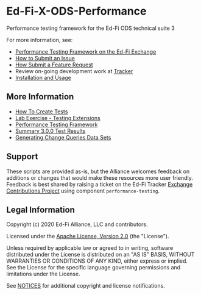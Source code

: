 # Ed-Fi-X-ODS-Performance

Performance testing framework for the Ed-Fi ODS technical suite 3

For more information, see:

* [Performance Testing Framework on the Ed-Fi Exchange](https://techdocs.ed-fi.org/display/EXCHANGE/Performance+Testing+Framework )
* [How to Submit an Issue](https://techdocs.ed-fi.org/display/ETKB/How+To%3A+Submit+an+Issue)
* [How Submit a Feature Request](https://techdocs.ed-fi.org/display/ETKB/How+To%3A+Submit+a+Feature+Request)
* Review on-going development work at [Tracker](https://tracker.ed-fi.org/browse/EXC)
* [Installation and Usage](docs/user-guide.md)

## More Information

* [How To Create Tests](docs/how-to-create-tests.md)
* [Lab Exercise - Testing Extensions](docs/lab-extension-testing.md)
* [Performance Testing Framework](docs/performance-testing-framework.md)
* [Summary 3.0.0 Test Results](docs/summary-3-0-0-test-results.md)
* [Generating Change Queries Data Sets](docs/generating-change-queries-data-sets.md)

## Support

These scripts are provided as-is, but the Alliance welcomes feedback on
additions or changes that would make these resources more user friendly.
Feedback is best shared by raising a ticket on the Ed-Fi Tracker [Exchange
Contributions Project](https://tracker.ed-fi.org/projects/EXC/) using
component `performance-testing`.

## Legal Information

Copyright (c) 2020 Ed-Fi Alliance, LLC and contributors.

Licensed under the [Apache License, Version 2.0](LICENSE) (the "License").

Unless required by applicable law or agreed to in writing, software
distributed under the License is distributed on an "AS IS" BASIS,
WITHOUT WARRANTIES OR CONDITIONS OF ANY KIND, either express or implied.
See the License for the specific language governing permissions and
limitations under the License.

See [NOTICES](NOTICES.md) for additional copyright and license notifications.